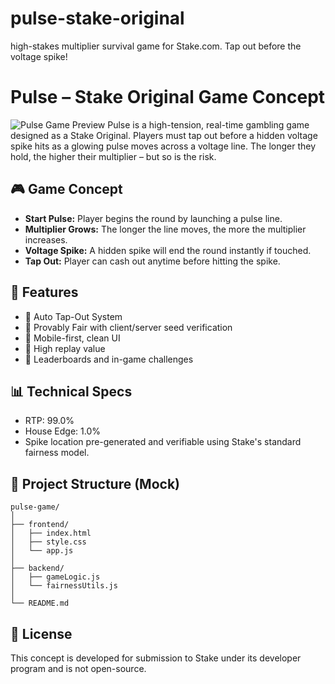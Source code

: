 
# pulse-stake-original
high-stakes multiplier survival game for Stake.com. Tap out before the voltage spike!
# Pulse – Stake Original Game Concept

![Pulse Game Preview](./A_promotional_digital_image_for_the_conceptual_gam.png)
Pulse is a high-tension, real-time gambling game designed as a Stake Original. Players must tap out before a hidden voltage spike hits as a glowing pulse moves across a voltage line. The longer they hold, the higher their multiplier – but so is the risk.

## 🎮 Game Concept

- **Start Pulse:** Player begins the round by launching a pulse line.
- **Multiplier Grows:** The longer the line moves, the more the multiplier increases.
- **Voltage Spike:** A hidden spike will end the round instantly if touched.
- **Tap Out:** Player can cash out anytime before hitting the spike.

## 🔧 Features

- 🔹 Auto Tap-Out System
- 🔹 Provably Fair with client/server seed verification
- 🔹 Mobile-first, clean UI
- 🔹 High replay value
- 🔹 Leaderboards and in-game challenges

## 📊 Technical Specs

- RTP: 99.0%
- House Edge: 1.0%
- Spike location pre-generated and verifiable using Stake's standard fairness model.

## 📁 Project Structure (Mock)

```
pulse-game/
│
├── frontend/
│   ├── index.html
│   ├── style.css
│   └── app.js
│
├── backend/
│   ├── gameLogic.js
│   └── fairnessUtils.js
│
└── README.md
```

## 📜 License

This concept is developed for submission to Stake under its developer program and is not open-source.
